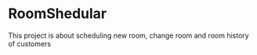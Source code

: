# RoomShedular
This project is about scheduling new room, change room and room history of customers 

